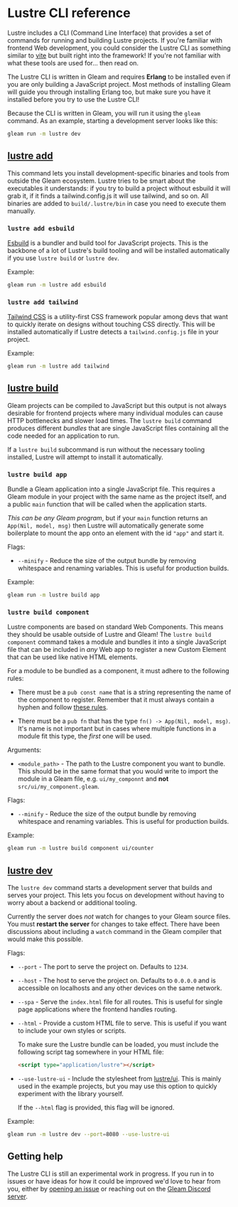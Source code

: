 # Lustre CLI reference

Lustre includes a CLI (Command Line Interface) that provides a set of commands
for running and building Lustre projects. If you're familiar with frontend Web
development, you could consider the Lustre CLI as something similar to
[vite](https://vitejs.dev) but built right into the framework! If you're not
familiar with what these tools are used for... then read on.

The Lustre CLI is written in Gleam and requires **Erlang** to be installed even
if you are only building a JavaScript project. Most methods of installing Gleam
will guide you through installing Erlang too, but make sure you have it installed
before you try to use the Lustre CLI!

Because the CLI is written in Gleam, you will run it using the `gleam` command.
As an example, starting a development server looks like this:

```sh
gleam run -m lustre dev
```

<h2 id="lustre-add" class="member-name">
  <a href="#lustre-add">lustre add</a>
</h2>

This command lets you install development-specific binaries and tools from outside
the Gleam ecosystem. Lustre tries to be smart about the executables it understands:
if you try to build a project without esbuild it will grab it, if it finds a
tailwind.config.js it will use tailwind, and so on. All binaries are added to
`build/.lustre/bin` in case you need to execute them manually.

### `lustre add esbuild`

[Esbuild](https://esbuild.github.io) is a bundler and build tool for JavaScript
projects. This is the backbone of a lot of Lustre's build tooling and will be
installed automatically if you use `lustre build` or `lustre dev`.

Example:

```sh
gleam run -m lustre add esbuild
```

### `lustre add tailwind`

[Tailwind CSS](https://tailwindcss.com) is a utility-first CSS framework popular
among devs that want to quickly iterate on designs without touching CSS directly.
This will be installed automatically if Lustre detects a `tailwind.config.js` file
in your project.

Example:

```sh
gleam run -m lustre add tailwind
```

<h2 id="lustre-build" class="member-name">
  <a href="#lustre-build">lustre build</a>
</h2>

Gleam projects can be compiled to JavaScript but this output is not always
desirable for frontend projects where many individual modules can cause HTTP
bottlenecks and slower load times. The `lustre build` command produces different
_bundles_ that are single JavaScript files containing all the code needed for an
application to run.

If a `lustre build` subcommand is run without the necessary tooling installed,
Lustre will attempt to install it automatically.

### `lustre build app`

Bundle a Gleam application into a single JavaScript file. This requires a Gleam
module in your project with the same name as the project itself, and a public
`main` function that will be called when the application starts.

_This can be any Gleam program_, but if your `main` function returns an
`App(Nil, model, msg)` then Lustre will automatically generate some boilerplate
to mount the app onto an element with the id `"app"` and start it.

Flags:

- `--minify` - Reduce the size of the output bundle by removing whitespace and
  renaming variables. This is useful for production builds.

Example:

```sh
gleam run -m lustre build app
```

### `lustre build component`

Lustre components are based on standard Web Components. This means they should
be usable outside of Lustre and Gleam! The `lustre build component` command takes
a module and bundles it into a single JavaScript file that can be included in
_any_ Web app to register a new Custom Element that can be used like native HTML
elements.

For a module to be bundled as a component, it must adhere to the following rules:

- There must be a `pub const name` that is a string representing the name of the
  component to register. Remember that it must always contain a hyphen and follow
  [these rules](https://developer.mozilla.org/en-US/docs/Web/API/CustomElementRegistry/define#valid_custom_element_names).

- There must be a `pub fn` that has the type `fn() -> App(Nil, model, msg)`. It's
  name is not important but in cases where multiple functions in a module fit this
  type, the _first_ one will be used.

Arguments:

- `<module_path>` - The path to the Lustre component you want to bundle. This should
  be in the same format that you would write to import the module in a Gleam file,
  e.g. `ui/my_componnt` and **not** `src/ui/my_component.gleam`.

Flags:

- `--minify` - Reduce the size of the output bundle by removing whitespace and
  renaming variables. This is useful for production builds.

Example:

```sh
gleam run -m lustre build component ui/counter
```

<h2 id="lustre-dev" class="member-name">
  <a href="#lustre-dev">lustre dev</a>
</h2>

The `lustre dev` command starts a development server that builds and serves your
project. This lets you focus on development without having to worry about a backend
or additional tooling.

Currently the server does _not_ watch for changes to your Gleam source files. You
must **restart the server** for changes to take effect. There have been discussions
about including a `watch` command in the Gleam compiler that would make this
possible.

Flags:

- `--port` - The port to serve the project on. Defaults to `1234`.

- `--host` - The host to serve the project on. Defaults to `0.0.0.0` and is
  accessible on localhosts and any other devices on the same network.

- `--spa` - Serve the `index.html` file for all routes. This is useful for single
  page applications where the frontend handles routing.

- `--html` - Provide a custom HTML file to serve. This is useful if you want to
  include your own styles or scripts.

  To make sure the Lustre bundle can be loaded, you must include the following
  script tag somewhere in your HTML file:

  ```html
  <script type="application/lustre"></script>
  ```

- `--use-lustre-ui` - Include the stylesheet from
  [lustre/ui](https://hexdocs.pm/lustre_ui/). This is mainly used in the example
  projects, but you may use this option to quickly experiment with the library
  yourself.

  If the `--html` flag is provided, this flag will be ignored.

Example:

```sh
gleam run -m lustre dev --port=8080 --use-lustre-ui
```

## Getting help

The Lustre CLI is still an experimental work in progress. If you run in to issues
or have ideas for how it could be improved we'd love to hear from you, either by
[opening an issue](https://github.com/lustre-labs/lustre/issues) or reaching out
on the [Gleam Discord server](https://discord.gg/Fm8Pwmy).
